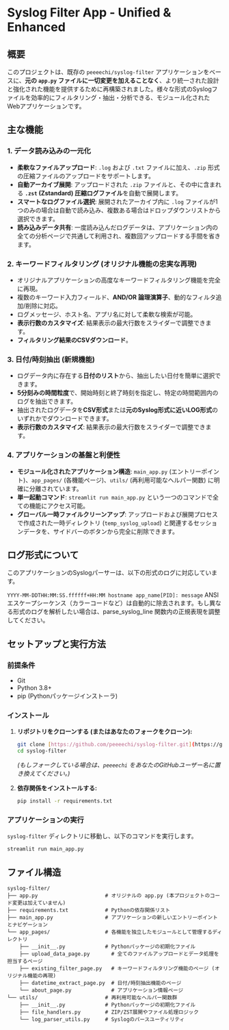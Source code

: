 # Syslog Filter App - Unified & Enhanced

## 概要

このプロジェクトは、既存の `peeeechi/syslog-filter` アプリケーションをベースに、**元の `app.py` ファイルに一切変更を加えることなく**、より統一された設計と強化された機能を提供するために再構築されました。様々な形式のSyslogファイルを効率的にフィルタリング・抽出・分析できる、モジュール化されたWebアプリケーションです。

## 主な機能

### 1. データ読み込みの一元化
- **柔軟なファイルアップロード**: `.log` および `.txt` ファイルに加え、`.zip` 形式の圧縮ファイルのアップロードをサポートします。
- **自動アーカイブ展開**: アップロードされた `.zip` ファイルと、その中に含まれる **`.zst` (Zstandard) 圧縮ログファイル**を自動で展開します。
- **スマートなログファイル選択**: 展開されたアーカイブ内に `.log` ファイルが1つのみの場合は自動で読み込み、複数ある場合はドロップダウンリストから選択できます。
- **読み込みデータ共有**: 一度読み込んだログデータは、アプリケーション内の全ての分析ページで共通して利用され、複数回アップロードする手間を省きます。

### 2. キーワードフィルタリング (オリジナル機能の忠実な再現)
- オリジナルアプリケーションの高度なキーワードフィルタリング機能を完全に再現。
- 複数のキーワード入力フィールド、**AND/OR 論理演算子**、動的なフィルタ追加/削除に対応。
- ログメッセージ、ホスト名、アプリ名に対して柔軟な検索が可能。
- **表示行数のカスタマイズ**: 結果表示の最大行数をスライダーで調整できます。
- **フィルタリング結果のCSVダウンロード**。

### 3. 日付/時刻抽出 (新規機能)
- ログデータ内に存在する**日付のリスト**から、抽出したい日付を簡単に選択できます。
- **5分刻みの時間粒度**で、開始時刻と終了時刻を指定し、特定の時間範囲内のログを抽出できます。
- 抽出されたログデータを**CSV形式**または**元のSyslog形式に近いLOG形式**のいずれかでダウンロードできます。
- **表示行数のカスタマイズ**: 結果表示の最大行数をスライダーで調整できます。

### 4. アプリケーションの基盤と利便性
- **モジュール化されたアプリケーション構造**: `main_app.py` (エントリーポイント)、`app_pages/` (各機能ページ)、`utils/` (再利用可能なヘルパー関数) に明確に分離されています。
- **単一起動コマンド**: `streamlit run main_app.py` という一つのコマンドで全ての機能にアクセス可能。
- **グローバル一時ファイルクリーンアップ**: アップロードおよび展開プロセスで作成された一時ディレクトリ (`temp_syslog_upload`) と関連するセッションデータを、サイドバーのボタンから完全に削除できます。

## ログ形式について
このアプリケーションのSyslogパーサーは、以下の形式のログに対応しています。

`YYYY-MM-DDTHH:MM:SS.ffffff+HH:MM hostname app_name[PID]: message`
ANSIエスケープシーケンス（カラーコードなど）は自動的に除去されます。もし異なる形式のログを解析したい場合は、parse_syslog_line 関数内の正規表現を調整してください。

## セットアップと実行方法

### 前提条件
- Git
- Python 3.8+
- pip (Pythonパッケージインストーラ)

### インストール
1.  **リポジトリをクローンする (またはあなたのフォークをクローン):**
    ```bash
    git clone [https://github.com/peeeechi/syslog-filter.git](https://github.com/peeeechi/syslog-filter.git)
    cd syslog-filter
    ```
    *(もしフォークしている場合は、`peeeechi` をあなたのGitHubユーザー名に置き換えてください。)*

2.  **依存関係をインストールする:**
    ```bash
    pip install -r requirements.txt
    ```

### アプリケーションの実行
`syslog-filter` ディレクトリに移動し、以下のコマンドを実行します。
```bash
streamlit run main_app.py
```

## ファイル構造
```
syslog-filter/
├── app.py                      # オリジナルの app.py (本プロジェクトのコード変更は加えていません)
├── requirements.txt            # Pythonの依存関係リスト
├── main_app.py                 # アプリケーションの新しいエントリーポイントとナビゲーション
└── app_pages/                  # 各機能を独立したモジュールとして管理するディレクトリ
    ├── __init__.py             # Pythonパッケージの初期化ファイル
    ├── upload_data_page.py       # 全てのファイルアップロードとデータ処理を担当するページ
    ├── existing_filter_page.py   # キーワードフィルタリング機能のページ (オリジナル機能の再現)
    ├── datetime_extract_page.py  # 日付/時刻抽出機能のページ
    └── about_page.py             # アプリケーション情報ページ
└── utils/                      # 再利用可能なヘルパー関数群
    ├── __init__.py             # Pythonパッケージの初期化ファイル
    ├── file_handlers.py        # ZIP/ZST展開やファイル処理ロジック
    └── log_parser_utils.py     # Syslogのパースユーティリティ
```